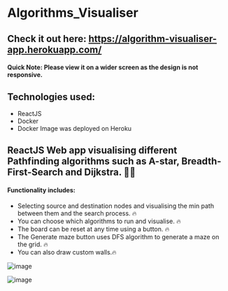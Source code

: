# Algorithms_Visualiser

## Check it out here: https://algorithm-visualiser-app.herokuapp.com/
 #### Quick Note: Please view it on a wider screen as the design is not responsive.
 
## Technologies used:
  * ReactJS
  * Docker 
  * Docker Image was deployed on Heroku
 
 
## ReactJS Web app visualising different Pathfinding algorithms such as A-star, Breadth-First-Search and Dijkstra. 👨‍💻 
#### Functionality includes:
  * Selecting source and destination nodes and visualising the min path between them and the search process. 🔥
  * You can choose which algorithms to run and visualise. 🔥
  * The board can be reset at any time using a button. 🔥
  * The Generate maze button uses DFS algorithm to generate a maze on the grid. 🔥
  * You can also draw custom walls.🔥
  
  
  ![image](https://user-images.githubusercontent.com/72323426/143968193-dbd9ec05-38b1-4ea1-a437-467d984e3856.png)
  
  ![image](https://user-images.githubusercontent.com/72323426/143968102-5ac20467-9af0-45d2-85a5-074d169b1e13.png)

